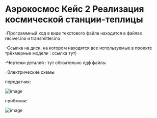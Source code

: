 # Аэрокосмос Кейс 2 Реализация космической станции-теплицы

-Программный код в виде текстового файла находится в файлах reciver.ino и transmitter.ino

-Ссылка на диск, на котором находятся все используемые в проекте трёхмерные модели : ссылка тут)

-Чертежи деталей : тут обязательно пдф файлы

-Электрические схемы

передатчик:

![image](https://github.com/user-attachments/assets/4ff47d3b-b48e-408a-bbf3-a7023f506979)

приёмник:

![image](https://github.com/user-attachments/assets/8c8e84da-ed08-464d-b5e9-fe64c0c0de23)
